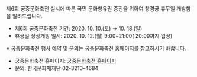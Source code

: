제6회 궁중문화축전 실시에 따른 국민 문화향유권 증진을 위하여 창경궁 휴무일 개방함을 알려드립니다.  
- 제6회 궁중문화축전 기간: 2020. 10. 10.(토) → 10. 18.(일)
- 휴궁일 정상개방 일시: 2020. 10. 12.(월) 9:00~21:00( 20:00까지 입장)

※ 궁중문화축전 행사 예약 및 문의는 궁중문화축전 홈페이지를 참고하시기 바랍니다.
- 궁중문화축전 홈페이지: [궁중문화축전 홈페이지](https://www.royalculturefestival.org/index.php)
- 문의: 한국문화재재단 02-3210-4684